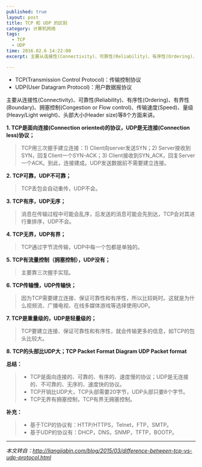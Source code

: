 ```yaml
---
published: true
layout: post
title: TCP 和 UDP 的区别
category: 计算机网络
tags: 
  - TCP
  - UDP
time: 2016.02.6 14:22:00
excerpt: 主要从连接性(Connectivity)、可靠性(Reliability)、有序性(Ordering)、有界性(Boundary)、拥塞控制(Congestion or Flow control)、传输速度(Speed)、量级(Heavy/Light weight)、头部大小(Header size)等8个方面来讲。

---
```



 * TCP(Transmission Control Protocol)：传输控制协议
 * UDP(User Datagram Protocol)：用户数据报协议
 
主要从连接性(Connectivity)、可靠性(Reliability)、有序性(Ordering)、有界性(Boundary)、拥塞控制(Congestion or Flow control)、传输速度(Speed)、量级(Heavy/Light weight)、头部大小(Header size)等8个方面来讲。

<!--more-->

**1. TCP是面向连接(Connection oriented)的协议，UDP是无连接(Connection less)协议；**

 > TCP用三次握手建立连接：1) Client向server发送SYN；2) Server接收到SYN，回复Client一个SYN-ACK；3) Client接收到SYN_ACK，回复Server一个ACK。到此，连接建成。UDP发送数据前不需要建立连接。

**2. TCP可靠，UDP不可靠；**

 > TCP丢包会自动重传，UDP不会。

**3. TCP有序，UDP无序；**

 > 消息在传输过程中可能会乱序，后发送的消息可能会先到达，TCP会对其进行重排序，UDP不会。

**4. TCP无界，UDP有界；**

 > TCP通过字节流传输，UDP中每一个包都是单独的。

**5. TCP有流量控制（拥塞控制），UDP没有；**

 > 主要靠三次握手实现。

**6. TCP传输慢，UDP传输快；**

 > 因为TCP需要建立连接、保证可靠性和有序性，所以比较耗时。这就是为什么视频流、广播电视、在线多媒体游戏等选择使用UDP。

**7. TCP是重量级的，UDP是轻量级的；**

 > TCP要建立连接、保证可靠性和有序性，就会传输更多的信息，如TCP的包头比较大。

**8. TCP的头部比UDP大；TCP Packet Format Diagram UDP Packet format**

**总结：**

 > * TCP是面向连接的、可靠的、有序的、速度慢的协议；UDP是无连接的、不可靠的、无序的、速度快的协议。
 > * TCP开销比UDP大，TCP头部需要20字节，UDP头部只要8个字节。
 > * TCP无界有拥塞控制，TCP有界无拥塞控制。

**补充：**

 > * 基于TCP的协议有：HTTP/HTTPS，Telnet，FTP，SMTP。
 > * 基于UDP的协议有：DHCP，DNS，SNMP，TFTP，BOOTP。
 
---
 
*本文转自：<http://liangjiabin.com/blog/2015/03/difference-between-tcp-vs-udp-protocol.html>*
